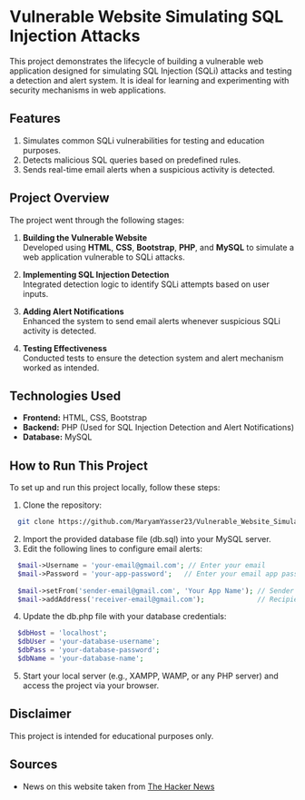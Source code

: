 # **Vulnerable Website Simulating SQL Injection Attacks**

This project demonstrates the lifecycle of building a vulnerable web application designed for simulating SQL Injection (SQLi) attacks and testing a detection and alert system. It is ideal for learning and experimenting with security mechanisms in web applications.

## **Features**

1. Simulates common SQLi vulnerabilities for testing and education purposes.
2. Detects malicious SQL queries based on predefined rules.
3. Sends real-time email alerts when a suspicious activity is detected.

## **Project Overview**

The project went through the following stages:

1. **Building the Vulnerable Website**  
   Developed using **HTML**, **CSS**, **Bootstrap**, **PHP**, and **MySQL** to simulate a web application vulnerable to SQLi attacks.

2. **Implementing SQL Injection Detection**  
   Integrated detection logic to identify SQLi attempts based on user inputs.

3. **Adding Alert Notifications**  
   Enhanced the system to send email alerts whenever suspicious SQLi activity is detected.

4. **Testing Effectiveness**  
   Conducted tests to ensure the detection system and alert mechanism worked as intended.

## **Technologies Used**
- **Frontend:** HTML, CSS, Bootstrap  
- **Backend:** PHP (Used for SQL Injection Detection and Alert Notifications)
- **Database:** MySQL 

## **How to Run This Project**

To set up and run this project locally, follow these steps:

1. Clone the repository:
```bash
  git clone https://github.com/MaryamYasser23/Vulnerable_Website_Simulating_SQL_Injection_Attacks.git
```
2. Import the provided database file (db.sql) into your MySQL server.
3. Edit the following lines to configure email alerts:
```php
  $mail->Username = 'your-email@gmail.com'; // Enter your email
  $mail->Password = 'your-app-password';   // Enter your email app password
  
  $mail->setFrom('sender-email@gmail.com', 'Your App Name'); // Sender details
  $mail->addAddress('receiver-email@gmail.com');             // Recipient email
```
4. Update the db.php file with your database credentials:
```php
  $dbHost = 'localhost';
  $dbUser = 'your-database-username';
  $dbPass = 'your-database-password';
  $dbName = 'your-database-name';
```
5. Start your local server (e.g., XAMPP, WAMP, or any PHP server) and access the project via your browser.

## **Disclaimer**

This project is intended for educational purposes only.

## **Sources**

- News on this website taken from [The Hacker News](https://thehackernews.com/)






